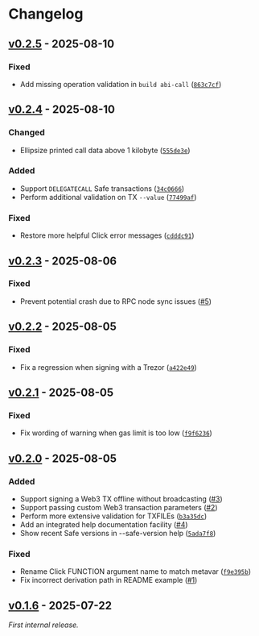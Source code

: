 # Changelog

<!--
----------------------------
      Common Changelog
----------------------------
https://common-changelog.org
----------------------------

Template:

## [vX.Y.Z] - YYYY-MM-DD

### Changed

### Added

### Removed

### Fixed
-->

## [v0.2.5] - 2025-08-10

### Fixed

- Add missing operation validation in `build abi-call` ([`863c7cf`](https://github.com/clearmatics/simple-safe/commit/863c7cf))

## [v0.2.4] - 2025-08-10

### Changed

- Ellipsize printed call data above 1 kilobyte ([`555de3e`](https://github.com/clearmatics/simple-safe/commit/555de3e))

### Added

- Support `DELEGATECALL` Safe transactions ([`34c0666`](https://github.com/clearmatics/simple-safe/commit/34c0666))
- Perform additional validation on TX `--value` ([`77499af`](https://github.com/clearmatics/simple-safe/commit/77499af))

### Fixed

- Restore more helpful Click error messages ([`cdddc91`](https://github.com/clearmatics/simple-safe/commit/cdddc91))

## [v0.2.3] - 2025-08-06

### Fixed

- Prevent potential crash due to RPC node sync issues ([#5](https://github.com/clearmatics/simple-safe/issues/5))

## [v0.2.2] - 2025-08-05

### Fixed

- Fix a regression when signing with a Trezor ([`a422e49`](https://github.com/clearmatics/simple-safe/commit/a422e49))

## [v0.2.1] - 2025-08-05

### Fixed

- Fix wording of warning when gas limit is too low ([`f9f6236`](https://github.com/clearmatics/simple-safe/commit/f9f6236))

## [v0.2.0] - 2025-08-05

### Added

- Support signing a Web3 TX offline without broadcasting ([#3](https://github.com/clearmatics/simple-safe/issues/3))
- Support passing custom Web3 transaction parameters ([#2](https://github.com/clearmatics/simple-safe/issues/2))
- Perform more extensive validation for TXFILEs ([`b3a35dc`](https://github.com/clearmatics/simple-safe/commit/b3a35dc))
- Add an integrated help documentation facility ([#4](https://github.com/clearmatics/simple-safe/issues/4))
- Show recent Safe versions in --safe-version help ([`5ada7f8`](https://github.com/clearmatics/simple-safe/commit/5ada7f8))

### Fixed

- Rename Click FUNCTION argument name to match metavar ([`f9e395b`](https://github.com/clearmatics/simple-safe/commit/f9e395b))
- Fix incorrect derivation path in README example ([#1](https://github.com/clearmatics/simple-safe/pull/1))

## [v0.1.6] - 2025-07-22

_First internal release._

[v0.2.5]: https://github.com/clearmatics/simple-safe/releases/tag/v0.2.5
[v0.2.4]: https://github.com/clearmatics/simple-safe/releases/tag/v0.2.4
[v0.2.3]: https://github.com/clearmatics/simple-safe/releases/tag/v0.2.3
[v0.2.2]: https://github.com/clearmatics/simple-safe/releases/tag/v0.2.2
[v0.2.1]: https://github.com/clearmatics/simple-safe/releases/tag/v0.2.1
[v0.2.0]: https://github.com/clearmatics/simple-safe/releases/tag/v0.2.0
[v0.1.6]: https://github.com/clearmatics/simple-safe/releases/tag/v0.1.6
